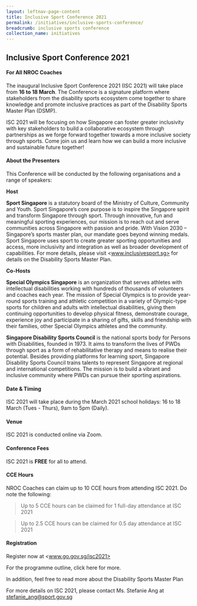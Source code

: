 ```yaml
---
layout: leftnav-page-content
title: Inclusive Sport Conference 2021 
permalink: /initiatives/inclusive-sports-conference/
breadcrumb: inclusive sports conference
collection_name: initiatives
---
```


## Inclusive Sport Conference 2021
#### For All NROC Coaches

The inaugural Inclusive Sport Conference 2021 (ISC 2021) will take place from **16 to 18 March**. The Conference is a signature platform where stakeholders from the disability sports ecosystem come together to share knowledge and promote inclusive practices as part of the Disability Sports Master Plan (DSMP). 

ISC 2021 will be focusing on how Singapore can foster greater inclusivity with key stakeholders to build a collaborative ecosystem through partnerships as we forge forward together towards a more inclusive society through sports. Come join us and learn how we can build a more inclusive and sustainable future together!

#### About the Presenters

This Conference will be conducted by the following organisations and a range of speakers:

**Host**

**Sport Singapore** is a statutory board of the Ministry of Culture, Community and Youth. Sport Singapore’s core purpose is to inspire the Singapore spirit and transform Singapore through sport. Through innovative, fun and meaningful sporting experiences, our mission is to reach out and serve communities across Singapore with passion and pride. With Vision 2030 – Singapore’s sports master plan, our mandate goes beyond winning medals. Sport Singapore uses sport to create greater sporting opportunities and access, more inclusivity and integration as well as broader development of capabilities. For more details, please visit <www.inclusivesport.sg> for details on the Disability Sports Master Plan.

**Co-Hosts**

**Special Olympics Singapore** is an organization that serves athletes with intellectual disabilities working with hundreds of thousands of volunteers and coaches each year. The mission of Special Olympics is to provide year-round sports training and athletic competition in a variety of Olympic-type sports for children and adults with intellectual disabilities, giving them continuing opportunities to develop physical fitness, demonstrate courage, experience joy and participate in a sharing of gifts, skills and friendship with their families, other Special Olympics athletes and the community.

**Singapore Disability Sports Council** is the national sports body for Persons with Disabilities, founded in 1973. It aims to transform the lives of PWDs through sport as a form of rehabilitative therapy and means to realise their potential. Besides providing platforms for learning sport, Singapore Disability Sports Council trains talents to represent Singapore at regional and international competitions. The mission is to build a vibrant and inclusive community where PWDs can pursue their sporting aspirations.

#### Date & Timing

ISC 2021 will take place during the March 2021 school holidays: 16 to 18 March (Tues - Thurs), 9am to 5pm (Daily).

#### Venue

ISC 2021 is conducted online via Zoom. 

#### Conference Fees

ISC 2021 is **FREE** for all to attend. 

#### CCE Hours

NROC Coaches can claim up to 10 CCE hours from attending ISC 2021.  Do note the following:
> Up to 5 CCE hours can be claimed for 1 full-day attendance at ISC 2021

> Up to 2.5 CCE hours can be claimed for 0.5 day attendance at ISC 2021

#### Registration

Register now at <www.go.gov.sg/isc2021>

For the programme outline, click here for more.

In addition, feel free to read more about the Disability Sports Master Plan

For more details on ISC 2021, please contact Ms. Stefanie Ang at <stefanie_ang@sport.gov.sg>
